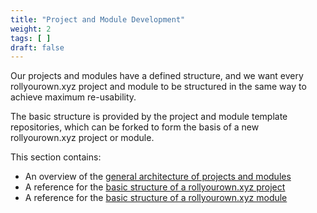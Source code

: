 ```yaml
---
title: "Project and Module Development"
weight: 2
tags: [ ]
draft: false
---
```


Our projects and modules have a defined structure, and we want every rollyourown.xyz project and module to be structured in the same way to achieve maximum re-usability.

<!--more-->

The basic structure is provided by the project and module template repositories, which can be forked to form the basis of a new rollyourown.xyz project or module.

This section contains:

- An overview of the [general architecture of projects and modules](/collaborate/project_and_module_development/general_architecture/)
- A reference for the [basic structure of a rollyourown.xyz project](/collaborate/project_and_module_development/project_structure/)
- A reference for the [basic structure of a rollyourown.xyz module](/collaborate/project_and_module_development/module_structure/)
